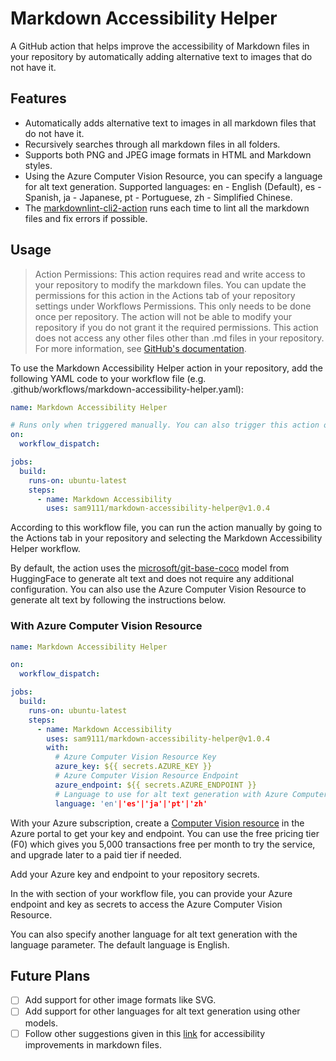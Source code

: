 # Markdown Accessibility Helper

A GitHub action that helps improve the accessibility of Markdown files in your repository by automatically adding alternative text to images that do not have it.

## Features

- Automatically adds alternative text to images in all markdown files that do not have it.
- Recursively searches through all markdown files in all folders.
- Supports both PNG and JPEG image formats in HTML and Markdown styles.
- Using the Azure Computer Vision Resource, you can specify a language for alt text generation. Supported languages: en - English (Default), es - Spanish, ja - Japanese, pt - Portuguese, zh - Simplified Chinese.
- The [markdownlint-cli2-action](https://github.com/DavidAnson/markdownlint-cli2-action) runs each time to lint all the markdown files and fix errors if possible.

## Usage

> Action Permissions: This action requires read and write access to your repository to modify the markdown files. You can update the permissions for this action in the Actions tab of your repository settings under Workflows Permissions. This only needs to be done once per repository. The action will not be able to modify your repository if you do not grant it the required permissions. This action does not access any other files other than .md files in your repository. For more information, see [GitHub's documentation](https://docs.github.com/en/actions/reference/workflow-syntax-for-github-actions#permissions).

To use the Markdown Accessibility Helper action in your repository, add the following YAML code to your workflow file (e.g. .github/workflows/markdown-accessibility-helper.yaml):

```yaml
name: Markdown Accessibility Helper

# Runs only when triggered manually. You can also trigger this action on a schedule or on push or pull request events by changing the on section.
on:
  workflow_dispatch:

jobs:
  build:
    runs-on: ubuntu-latest
    steps:
      - name: Markdown Accessibility
        uses: sam9111/markdown-accessibility-helper@v1.0.4
```

According to this workflow file, you can run the action manually by going to the Actions tab in your repository and selecting the Markdown Accessibility Helper workflow.

By default, the action uses the [microsoft/git-base-coco](https://huggingface.co/microsoft/git-base-coco) model from HuggingFace to generate alt text and does not require any additional configuration. You can also use the Azure Computer Vision Resource to generate alt text by following the instructions below.

### With Azure Computer Vision Resource

```yaml
name: Markdown Accessibility Helper

on:
  workflow_dispatch:

jobs:
  build:
    runs-on: ubuntu-latest
    steps:
      - name: Markdown Accessibility
        uses: sam9111/markdown-accessibility-helper@v1.0.4
        with:
          # Azure Computer Vision Resource Key
          azure_key: ${{ secrets.AZURE_KEY }}
          # Azure Computer Vision Resource Endpoint
          azure_endpoint: ${{ secrets.AZURE_ENDPOINT }}
          # Language to use for alt text generation with Azure Computer Vision Resource (optional)
          language: 'en'|'es'|'ja'|'pt'|'zh'
```

With your Azure subscription, create a [Computer Vision resource](https://azure.microsoft.com/en-us/products/cognitive-services/vision-services) in the Azure portal to get your key and endpoint. You can use the free pricing tier (F0) which gives you 5,000 transactions free per month to try the service, and upgrade later to a paid tier if needed.

Add your Azure key and endpoint to your repository secrets.

In the with section of your workflow file, you can provide your Azure endpoint and key as secrets to access the Azure Computer Vision Resource.

You can also specify another language for alt text generation with the language parameter. The default language is English.

## Future Plans

- [ ] Add support for other image formats like SVG.
- [ ] Add support for other languages for alt text generation using other models.
- [ ] Follow other suggestions given in this [link](https://www.smashingmagazine.com/2021/09/improving-accessibility-of-markdown/) for accessibility improvements in markdown files.
